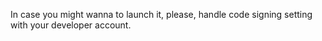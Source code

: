 In case you might wanna to launch it, please, handle code signing setting with your developer account. 
